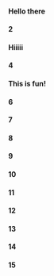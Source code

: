 #### Hello there
#### 2
#### Hiiiii
#### 4
#### This is fun!
#### 6
#### 7
#### 8
#### 9
#### 10
#### 11
#### 12
#### 13
#### 14
#### 15